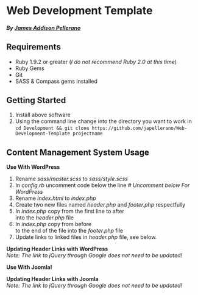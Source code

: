 Web Development Template
========================
##### By [James Addison Pellerano](http://jamespellerano.com/)

Requirements
------------

* Ruby 1.9.2 or greater (*I do not recommend Ruby 2.0 at this time*)
* Ruby Gems
* Git
* SASS & Compass gems installed

Getting Started 
----------------

1. Install above software
2. Using the command line change into the directory you want to work in
  `cd Development && git clone https://github.com/japellerano/Web-Development-Template projectname` 


Content Management System Usage
-------------------------------

**Use With WordPress**

1. Rename *sass/master.scss* to *sass/style.scss*
2. In *config.rb* uncomment code below the line *# Uncomment below For WordPress*
3. Rename *index.html* to *index.php*
4. Create two new files named *header.php* and *footer.php* respectfully
5. In *index.php* copy from the first line to after *<div id="wrapper">* into the *header.php* file
6. In *index.php* copy from before *<footer>* to the end of the file into the *footer.php* file
7. Update links to linked files in *header.php* file, see below.


**Updating Header Links with WordPress**  
*Note: The link to jQuery through Google does not need to be updated!*

**Use With Joomla!**

**Updating Header Links with Joomla**  
*Note: The link to jQuery through Google does not need to be updated!*
